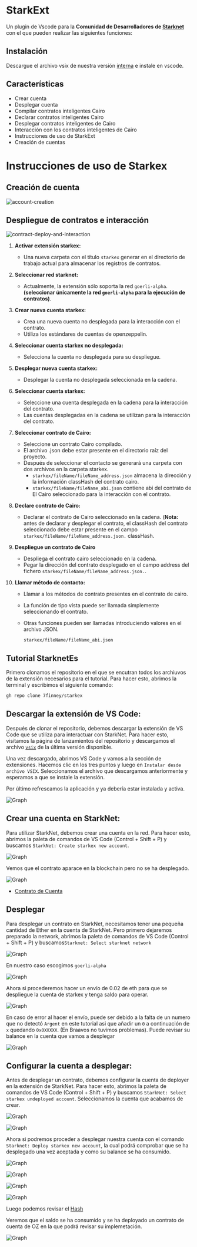 # StarkExt

Un plugin de Vscode para la **Comunidad de Desarrolladores de [Starknet](https://www.starknet.io/en)** con el que pueden realizar las siguientes funciones:

## Instalación

Descargue el archivo vsix de nuestra versión [interna](https://github.com/7finney/starkex/releases/tag/v0.0.1) e instale en vscode.

## Características

- Crear cuenta
- Desplegar cuenta
- Compilar contratos inteligentes Cairo
- Declarar contratos inteligentes Cairo
- Desplegar contratos inteligentes de Cairo
- Interacción con los contratos inteligentes de Cairo
- Instrucciones de uso de StarkExt
- Creación de cuentas

# Instrucciones de uso de Starkex

## Creación de cuenta
![account-creation](https://user-images.githubusercontent.com/13261372/229073284-b790c667-6f3e-4899-96f6-d53f36d9cf06.gif)


## Despliegue de contratos e interacción
![contract-deploy-and-interaction](https://user-images.githubusercontent.com/9979182/229073433-3f6b4c7c-48dd-414b-bbe5-c52f03764a0d.gif)


1. **Activar extensión starkex:** 
    - Una nueva carpeta con el título `starkex` generar en el directorio de trabajo actual para almacenar los registros de contratos.
    
2. **Seleccionar red starknet:**
    - Actualmente, la extensión sólo soporta la red `goerli-alpha`. **(seleccionar únicamente la red `goerli-alpha` para la ejecución de contratos)**.
3. **Crear nueva cuenta starkex:**
    - Crea una nueva cuenta no desplegada para la interacción con el contrato.
    - Utiliza los estándares de cuentas de openzeppelin.
4. **Seleccionar cuenta starkex no desplegada:**
    - Selecciona la cuenta no desplegada para su despliegue.
5. **Desplegar nueva cuenta starkex:**
    - Desplegar la cuenta no desplegada seleccionada en la cadena.
6. **Seleccionar cuenta starkex:**
    - Seleccione una cuenta desplegada en la cadena para la interacción del contrato.
    - Las cuentas desplegadas en la cadena se utilizan para la interacción del contrato.
7. **Seleccionar contrato de Cairo:**
    - Seleccione un contrato Cairo compilado.
    - El archivo .json debe estar presente en el directorio raíz del proyecto.
    - Después de seleccionar el contacto se generará una carpeta con dos archivos en la carpeta starkex.
        - `starkex/fileName/fileName_address.json` almacena la dirección y la información classHash del contrato cairo.
        - `starkex/fileName/fileName_abi.json` contiene abi del contrato de El Cairo seleccionado para la interacción con el contrato.
8. **Declare contrato de Cairo:**
    - Declarar el contrato de Cairo seleccionado en la cadena. (**Nota:** antes de declarar y desplegar el contrato, el classHash del contrato seleccionado debe estar presente en el campo `starkex/fileName/fileName_address.json.` classHash.
9. **Despliegue un contrato de Cairo**
    - Despliega el contrato cairo seleccionado en la cadena.
    - Pegar la dirección del contrato desplegado en el campo address del fichero `starkex/fileName/fileName_address.json.`.
10. **Llamar método de contacto:**
    - Llamar a los métodos de contrato presentes en el contrato de cairo.
    - La función de tipo vista puede ser llamada simplemente seleccionando el contrato.
    - Otras funciones pueden ser llamadas introduciendo valores en el archivo JSON.
        
        `starkex/fileName/fileName_abi.json`


## Tutorial StarknetEs

Primero clonamos el repositorio en el que se encutran todos los archiuvos de la extensión necesarios para el tutorial.  Para hacer esto, abrimos la terminal y escribimos el siguiente comando:

```bash
gh repo clone 7finney/starkex
```

## Descargar la extensión de VS Code:

Después de clonar el repositorio, debemos descargar la extensión de VS Code que se utiliza para interactuar con StarkNet. Para hacer esto, visitamos la página de lanzamientos del repositorio y descargamos el archivo [`vsix`](https://github.com/7finney/starkex/releases) de la última versión disponible.

Una vez descargado, abrimos VS Code y vamos a la sección de extensiones. Hacemos clic en los tres puntos y luego en `Instalar desde archivo VSIX`. Seleccionamos el archivo que descargamos anteriormente y esperamos a que se instale la extensión.

Por último refrescamos la aplicación y ya debería estar instalada y activa.

![Graph](imágenes/install.png)


## Crear una cuenta en StarkNet:

Para utilizar StarkNet, debemos crear una cuenta en la red. Para hacer esto, abrimos la paleta de comandos de VS Code (Control + Shift + P) y buscamos `StarkNet: Create starkex new account`. 

![Graph](imágenes/createstarkexnew.png)

Vemos que el contrato aparace en la blockchain pero no se ha desplegado.

![Graph](imágenes/create1.png)

* [Contrato de Cuenta](https://testnet.starkscan.co/contract/0x32759c445eec154d5808d3bfd332260065b51803d61acc46b6a5e8618972f6)

## Desplegar

Para desplegar un contrato en StarkNet, necesitamos tener una pequeña cantidad de Ether en la cuenta de StarkNet. Pero primero dejaremos preparado la network, abrimos la paleta de comandos de VS Code (Control + Shift + P) y buscamos`Starknet: Select starknet network` 

![Graph](imágenes/selectnetwrok.png)

En nuestro caso escogimos `goerli-alpha`

![Graph](imágenes/goerli.png)

Ahora si procederemos hacer un envío de 0.02 de eth para que se despliegue la cuenta de starkex y tenga saldo para operar.

![Graph](imágenes/send.png)

En caso de error al hacer el envío, puede ser debido a la falta de un numero que no detectó `Argent` en este tutorial asi que añadir un `0` a continuación de `x` quedando `0x0XXXXX`. (En Braavos no tuvimos problemas). Puede revisar su balance en la cuenta que vamos a desplegar

![Graph](imágenes/balance.png)

## Configurar la cuenta a desplegar:

Antes de desplegar un contrato, debemos configurar la cuenta de deployer en la extensión de StarkNet. Para hacer esto, abrimos la paleta de comandos de VS Code (Control + Shift + P) y buscamos `StarkNet: Select starkex undeployed account`. Seleccionamos la cuenta que acabamos de crear.

![Graph](imágenes/selectstarkexundeployed.png)

![Graph](imágenes/selected1.png)


Ahora si podremos proceder a desplegar nuestra cuenta con el comando ` Starknet: Deploy starkex new account`, la cual podrá comprobar que se ha desplegado una vez aceptada y como su balance se ha consumido.

![Graph](imágenes/deploynew.png)

![Graph](imágenes/deployaccount.png)

![Graph](imágenes/pendingdeploy.png)

![Graph](imágenes/balance1.png)

Luego podemos revisar el [Hash](https://testnet.starkscan.co/tx/0x078240a59019727f2e8fa4edb03578ff45ab37cd93282e1382f02af2655a5d4f)

Veremos que el saldo se ha consumido y se ha deployado un contrato de cuenta de OZ en la que podrá revisar su implemetación.

![Graph](imágenes/Deploy.png)

